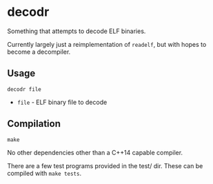 # decodr

Something that attempts to decode ELF binaries.

Currently largely just a reimplementation of `readelf`, but with hopes to become a decompiler.

## Usage

    decodr file

* `file` - ELF binary file to decode

## Compilation

    make

No other dependencies other than a C++14 capable compiler.

There are a few test programs provided in the test/ dir. These can be compiled with `make tests`.

